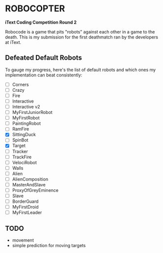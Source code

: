 # ROBOCOPTER
**iText Coding Competition Round 2**

Robocode is a game that pits "robots" against each other in a game to the death. This is my submission for the first deathmatch ran by the developers at iText.



## Defeated Default Robots

To gauge my progress, here's the list of default robots and which ones my implementation can beat consistently:

- [ ] Corners
- [ ] Crazy
- [ ] Fire
- [ ] Interactive
- [ ] Interactive v2
- [ ] MyFirstJuniorRobot
- [ ] MyFirstRobot
- [ ] PaintingRobot
- [ ] RamFire
- [x] SittingDuck
- [ ] SpinBot
- [x] Target
- [ ] Tracker
- [ ] TrackFire
- [ ] VelociRobot
- [ ] Walls
- [ ] Alien
- [ ] AlienComposition
- [ ] MasterAndSlave
- [ ] ProxyOfGreyEminence
- [ ] Slave
- [ ] BorderGuard
- [ ] MyFirstDroid
- [ ] MyFirstLeader

## TODO

- movement
- simple prediction for moving targets